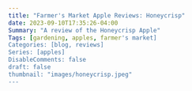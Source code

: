 ```yaml
---
title: "Farmer's Market Apple Reviews: Honeycrisp"
date: 2023-09-10T17:35:26-04:00
Summary: "A review of the Honeycrisp Apple"
Tags: [gardening, apples, farmer's market]
Categories: [blog, reviews]
Series: [apples]
DisableComments: false
draft: false
thumbnail: "images/honeycrisp.jpeg"
---
```

